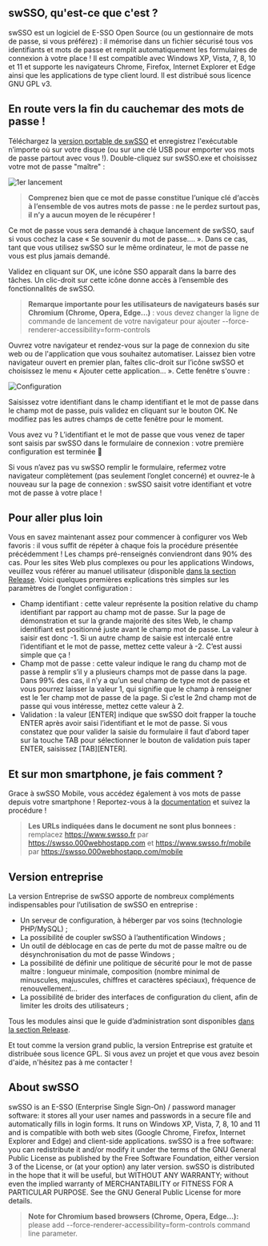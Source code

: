 ## swSSO, qu'est-ce que c'est ?
swSSO est un logiciel de E-SSO Open Source (ou un gestionnaire de mots de passe, si vous préférez) : il mémorise dans un fichier sécurisé tous vos identifiants et mots de passe et remplit automatiquement les formulaires de connexion à votre place !
Il est compatible avec Windows XP, Vista, 7, 8, 10 et 11 et supporte les navigateurs Chrome, Firefox, Internet Explorer et Edge ainsi que les applications de type client lourd.
Il est distribué sous licence GNU GPL v3.

## En route vers la fin du cauchemar des mots de passe !
Téléchargez la [version portable de swSSO](https://github.com/swSSO/swsso/releases/latest)
et enregistrez l'exécutable n’importe où sur votre disque (ou sur une clé USB pour emporter vos mots de passe partout avec vous !).
Double-cliquez sur swSSO.exe et choisissez votre mot de passe "maître" :

![1er lancement](https://github.com/swSSO/swsso/assets/11473235/95666105-fc22-4cfa-bca0-ab40c0043409)

> **Comprenez bien que ce mot de passe constitue l’unique clé d’accès à l’ensemble de vos autres mots de passe : ne le perdez surtout pas, il n’y a aucun moyen de le récupérer !**

Ce mot de passe vous sera demandé à chaque lancement de swSSO, sauf si vous cochez la case « Se souvenir du mot de passe…. ».  Dans ce cas, tant que vous utilisez swSSO sur le même ordinateur, le mot de passe ne vous est plus jamais demandé.

Validez en cliquant sur OK, une icône SSO apparaît dans la barre des tâches. Un clic-droit sur cette icône donne accès à l’ensemble des fonctionnalités de swSSO. 

> **Remarque importante pour les utilisateurs de navigateurs basés sur Chromium (Chrome, Opera, Edge...)** : vous devez changer la ligne de commande de lancement de votre navigateur pour ajouter --force-renderer-accessibility=form-controls

Ouvrez votre navigateur et rendez-vous sur la page de connexion du site web ou de l'application que vous souhaitez automatiser. Laissez bien votre navigateur ouvert en premier plan, faîtes clic-droit sur l’icône swSSO et choisissez le menu « Ajouter cette application… ». Cette fenêtre s'ouvre :

![Configuration](https://github.com/swSSO/swsso/assets/11473235/f6eaa411-4abc-49b8-b7f8-8c8f40eb15d2)

Saisissez votre identifiant dans le champ identifiant et le mot de passe dans le champ mot de passe, puis validez en cliquant sur le bouton OK. Ne modifiez pas les autres champs de cette fenêtre pour le moment.

Vous avez vu ? L’identifiant et le mot de passe que vous venez de taper sont saisis par swSSO dans le formulaire de connexion : votre première configuration est terminée :tada:

Si vous n’avez pas vu swSSO remplir le formulaire, refermez votre navigateur complètement (pas seulement l’onglet concerné) et ouvrez-le à nouveau sur la page de connexion : swSSO saisit votre identifiant et votre mot de passe à votre place !

## Pour aller plus loin 

Vous en savez maintenant assez pour commencer à configurer vos Web favoris : il vous suffit de répéter à chaque fois la procédure présentée précédemment ! Les champs pré-renseignés conviendront dans 90% des cas. Pour les sites Web plus complexes ou pour les applications Windows, veuillez vous référer au manuel utilisateur (disponible [dans la section Release](https://github.com/swSSO/swsso/releases/latest). 
Voici quelques premières explications très simples sur les paramètres de l’onglet configuration :
- Champ identifiant : cette valeur représente la position relative du champ identifiant par rapport au champ mot de passe. Sur la page de démonstration et sur la grande majorité des sites Web, le champ identifiant est positionné juste avant le champ mot de passe. La valeur à saisir est donc -1. Si un autre champ de saisie est intercalé entre l’identifiant et le mot de passe, mettez cette valeur à -2. C’est aussi simple que ça !
- Champ mot de passe : cette valeur indique le rang du champ mot de passe à remplir s’il y a plusieurs champs mot de passe dans la page. Dans 99% des cas, il n’y a qu’un seul champ de type mot de passe et vous pourrez laisser la valeur 1, qui signifie que le champ à renseigner est le 1er champ mot de passe de la page. Si c’est le 2nd champ mot de passe qui vous intéresse, mettez cette valeur à 2.
- Validation : la valeur [ENTER] indique que swSSO doit frapper la touche ENTER après avoir saisi l’identifiant et le mot de passe. Si vous constatez que pour valider la saisie du formulaire il faut d’abord taper sur la touche TAB pour sélectionner le bouton de validation puis taper ENTER, saisissez [TAB][ENTER].

## Et sur mon smartphone, je fais comment ?

Grace à swSSO Mobile, vous accédez également à vos mots de passe depuis votre smartphone !
Reportez-vous à la [documentation](https://swsso.000webhostapp.com/doc/swSSOMobile.pdf) et suivez la procédure !

> **Les URLs indiquées dans le document ne sont plus bonnees :** remplacez https://www.swsso.fr par https://swsso.000webhostapp.com et https://www.swsso.fr/mobile par https://swsso.000webhostapp.com/mobile

## Version entreprise

La version Entreprise de swSSO apporte de nombreux compléments indispensables pour l’utilisation de swSSO en entreprise :
- Un serveur de configuration, à héberger par vos soins (technologie PHP/MySQL) ;
- La possibilité de coupler swSSO à l’authentification Windows ;
- Un outil de déblocage en cas de perte du mot de passe maître ou de désynchronisation du mot de passe Windows ;
- La possibilité de définir une politique de sécurité pour le mot de passe maître : longueur minimale, composition (nombre minimal de minuscules, majuscules, chiffres et caractères spéciaux), fréquence de renouvellement...
- La possibilité de brider des interfaces de configuration du client, afin de limiter les droits des utilisateurs ;

Tous les modules ainsi que le guide d’administration sont disponibles [dans la section Release](https://github.com/swSSO/swsso/releases/latest). 

Et tout comme la version grand public, la version Entreprise est gratuite et distribuée sous licence GPL. Si vous avez un projet et que vous avez besoin d'aide, n'hésitez pas à me contacter !

## About swSSO
swSSO is an E-SSO (Enterprise Single Sign-On) / password manager software: it stores all your user names and passwords in a secure file and automatically fills in login forms.
It runs on Windows XP, Vista, 7, 8, 10 and 11 and is compatible with both web sites (Google Chrome, Firefox, Internet Explorer and Edge) and client-side applications.
swSSO is a free software: you can redistribute it and/or modify it under the terms of the GNU General Public License as published by the Free Software Foundation, either version 3 of the License, or (at your option) any later version. swSSO is distributed in the hope that it will be useful, but WITHOUT ANY WARRANTY; without even the implied warranty of MERCHANTABILITY or FITNESS FOR A PARTICULAR PURPOSE.  See the GNU General Public License for more details.

> **Note for Chromium based browsers (Chrome, Opera, Edge...):** please add --force-renderer-accessibility=form-controls command line parameter.

